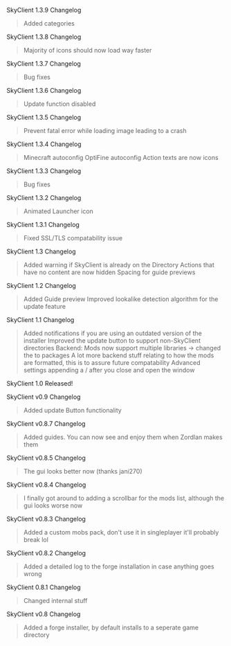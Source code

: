 SkyClient 1.3.9 Changelog
> Added categories

SkyClient 1.3.8 Changelog
> Majority of icons should now load way faster

SkyClient 1.3.7 Changelog
> Bug fixes

SkyClient 1.3.6 Changelog
> Update function disabled

SkyClient 1.3.5 Changelog
> Prevent fatal error while loading image leading to a crash

SkyClient 1.3.4 Changelog
> Minecraft autoconfig
>  OptiFine autoconfig
> Action texts are now icons

SkyClient 1.3.3 Changelog
> Bug fixes

SkyClient 1.3.2 Changelog
> Animated Launcher icon

SkyClient 1.3.1 Changelog
> Fixed SSL/TLS compatability issue

SkyClient 1.3 Changelog
> Added warning if SkyClient is already on the Directory
> Actions that have no content are now hidden
> Spacing for guide previews

SkyClient 1.2 Changelog
> Added Guide preview
> Improved lookalike detection algorithm for the update feature

SkyClient 1.1 Changelog
> Added notifications if you are using an outdated version of the installer
> Improved the update button to support non-SkyClient directories
> Backend: Mods now support multiple libraries -> changed the to packages
> A lot more backend stuff relating to how the mods are formatted, this is to assure future compatability
> Advanced settings appending a / after you close and open the window

SkyClient 1.0 Released!

SkyClient v0.9 Changelog
> Added update Button functionality 

SkyClient v0.8.7 Changelog
> Added guides. You can now see and enjoy them when Zordlan makes them

SkyClient v0.8.5 Changelog
> The gui looks better now (thanks jani270)

SkyClient v0.8.4 Changelog
> I finally got around to adding a scrollbar for the mods list, although the gui looks worse now

SkyClient v0.8.3 Changelog
> Added a custom mobs pack, don't use it in singleplayer it'll probably break lol

SkyClient v0.8.2 Changelog
> Added a detailed log to the forge installation in case anything goes wrong

SkyClient 0.8.1 Changelog
> Changed internal stuff

SkyClient v0.8 Changelog
> Added a forge installer, by default installs to a seperate game directory
